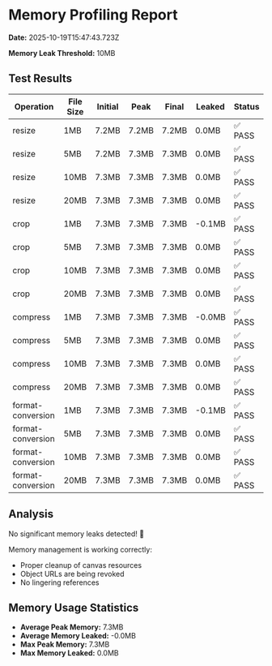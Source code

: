 # Memory Profiling Report

**Date:** 2025-10-19T15:47:43.723Z

**Memory Leak Threshold:** 10MB

## Test Results

| Operation | File Size | Initial | Peak | Final | Leaked | Status |
|-----------|-----------|---------|------|-------|--------|--------|
| resize | 1MB | 7.2MB | 7.2MB | 7.2MB | 0.0MB | ✅ PASS |
| resize | 5MB | 7.2MB | 7.3MB | 7.3MB | 0.0MB | ✅ PASS |
| resize | 10MB | 7.3MB | 7.3MB | 7.3MB | 0.0MB | ✅ PASS |
| resize | 20MB | 7.3MB | 7.3MB | 7.3MB | 0.0MB | ✅ PASS |
| crop | 1MB | 7.3MB | 7.3MB | 7.3MB | -0.1MB | ✅ PASS |
| crop | 5MB | 7.3MB | 7.3MB | 7.3MB | 0.0MB | ✅ PASS |
| crop | 10MB | 7.3MB | 7.3MB | 7.3MB | 0.0MB | ✅ PASS |
| crop | 20MB | 7.3MB | 7.3MB | 7.3MB | 0.0MB | ✅ PASS |
| compress | 1MB | 7.3MB | 7.3MB | 7.3MB | -0.0MB | ✅ PASS |
| compress | 5MB | 7.3MB | 7.3MB | 7.3MB | 0.0MB | ✅ PASS |
| compress | 10MB | 7.3MB | 7.3MB | 7.3MB | 0.0MB | ✅ PASS |
| compress | 20MB | 7.3MB | 7.3MB | 7.3MB | 0.0MB | ✅ PASS |
| format-conversion | 1MB | 7.3MB | 7.3MB | 7.3MB | -0.1MB | ✅ PASS |
| format-conversion | 5MB | 7.3MB | 7.3MB | 7.3MB | 0.0MB | ✅ PASS |
| format-conversion | 10MB | 7.3MB | 7.3MB | 7.3MB | 0.0MB | ✅ PASS |
| format-conversion | 20MB | 7.3MB | 7.3MB | 7.3MB | 0.0MB | ✅ PASS |

## Analysis

No significant memory leaks detected! 🎉

Memory management is working correctly:
- Proper cleanup of canvas resources
- Object URLs are being revoked
- No lingering references

## Memory Usage Statistics

- **Average Peak Memory:** 7.3MB
- **Average Memory Leaked:** -0.0MB
- **Max Peak Memory:** 7.3MB
- **Max Memory Leaked:** 0.0MB
